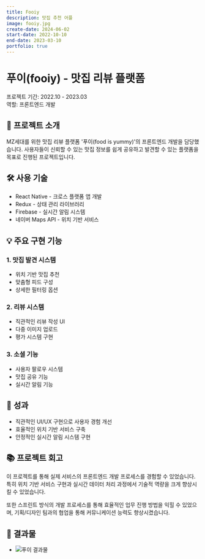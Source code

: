 ```yaml
---
title: Fooiy
description: 맛집 추천 어플
image: fooiy.jpg
create-date: 2024-06-02
start-date: 2022-10-10
end-date: 2023-03-10
portfolio: true
---
```


# 푸이(fooiy) - 맛집 리뷰 플랫폼

<aside>
프로젝트 기간: 2022.10 - 2023.03 <br/>
역할: 프론트엔드 개발

</aside>

## 📱 프로젝트 소개

MZ세대를 위한 맛집 리뷰 플랫폼 '푸이(food is yummy)'의 프론트엔드 개발을 담당했습니다. 사용자들이 신뢰할 수 있는 맛집 정보를 쉽게 공유하고 발견할 수 있는 플랫폼을 목표로 진행된 프로젝트입니다.

## 🛠 사용 기술

-   React Native - 크로스 플랫폼 앱 개발
-   Redux - 상태 관리 라이브러리
-   Firebase - 실시간 알림 시스템
-   네이버 Maps API - 위치 기반 서비스

## 💡 주요 구현 기능

### 1. 맛집 발견 시스템

-   위치 기반 맛집 추천
-   맞춤형 피드 구성
-   상세한 필터링 옵션

### 2. 리뷰 시스템

-   직관적인 리뷰 작성 UI
-   다중 이미지 업로드
-   평가 시스템 구현

### 3. 소셜 기능

-   사용자 팔로우 시스템
-   맛집 공유 기능
-   실시간 알림 기능

## 🎯 성과

-   직관적인 UI/UX 구현으로 사용자 경험 개선
-   효율적인 위치 기반 서비스 구축
-   안정적인 실시간 알림 시스템 구현

## 📚 프로젝트 회고

이 프로젝트를 통해 실제 서비스의 프론트엔드 개발 프로세스를 경험할 수 있었습니다. 특히 위치 기반 서비스 구현과 실시간 데이터 처리 과정에서 기술적 역량을 크게 향상시킬 수 있었습니다.

또한 스프린트 방식의 개발 프로세스를 통해 효율적인 업무 진행 방법을 익힐 수 있었으며, 기획/디자인 팀과의 협업을 통해 커뮤니케이션 능력도 향상시켰습니다.

## 🔗 결과물

-   ![푸이 결과물](https://github.com/gbtwld/gbtwld.github.io/blob/main/assets/images/projects/fooiy_result.png?raw=true)
